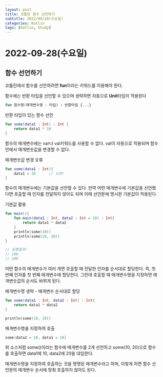 ```yaml
---
layout: post
title: 코틀린 함수 선언하기
subtitle: 2022/09/28(수요일)
categories: Kotlin
tags: [Kotlin, Study]
---
```


# 2022-09-28(수요일)

## 함수 선언하기

코틀린에서 함수를 선언하려면 **fun**이라는 키워드를 이용해야 한다.

함수에는 반환 타입을 선언할 수 있으며 생략하면 자동으로 **Unit**타입이 적용된다

```kotlin
fun 함수명(매개변수명 : 타입) : 반환타입 {...}
```

반환 타입이 있는 함수 선언

```kotlin
fun some(data1 : Int) : Int {
	return data1 * 10
}
```

함수의 매개변수에는 var나 val키워드를 사용할 수 없다. val이 자동으로 적용되며 함수 안에서 매개변숫값을 변경할 수 없다.

매개변숫값 변경 오류

```kotlin
fun some(data1 : Int){
	data1 = 20		// 오류!
}
```

함수의 매개변수에는 기본값을 선언할 수 있다. 만약 어떤 매개변수에 기본값을 선언했다면 호출할 때 인자를 전달하지 않아도 되며 이때 선언문에 명시한 기본값이 적용된다.

기본값 활용

```kotlin
fun main(){
	fun main(data1 : Int, data2 : Int = 10) : Int{
		return data1 * data2
	}
	println(some(10))
	println(some(10, 20))
}

// 실행결과!
// 100
// 200
```

어떤 함수의 매개변수가 여러 개면 호출할 때 전달한 인자를 순서대로 할당한다.
즉, 첫 번째 인자를 첫 번째 매개변수에 할당한다. 그런데 호출할 때 매개변수명을 지정하면 매개변숫값의 순서도 바뀌게 된다.

매개변수명 생략 - 매개변수 순서대로 할당

```kotlin
fun some(data1 : Int, data2 : Int) : Int{
	return data1 * data2
}

println(some(10, 20))
```

매개변수명을 지정하여 호출

```kotlin
some(data2 = 20, data1 = 10)
```

위 소스처럼 some()이라는 함수에 매개변수를 2개 선언하고 some(10, 20)으로 함수를 호출하면 data1에 10, data2에 20을 대입한다. 

매개변수명을 지정하여 호출하는 것을 명명된 매개변수라고 하며, 이렇게 하면 함수 선언문의 매개변수 순서에 맞춰 호출하지 않아도 된다.